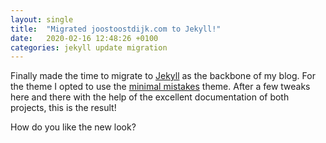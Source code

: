 ```yaml
---
layout: single
title:  "Migrated joostoostdijk.com to Jekyll!"
date:   2020-02-16 12:48:26 +0100
categories: jekyll update migration
---
```

  
Finally made the time to migrate to [Jekyll](https://jekyllrb.com/) as the backbone of my blog. For the theme I opted to use the [minimal mistakes](https://mmistakes.github.io/minimal-mistakes/) theme. After a few tweaks here and there with the help of the excellent documentation of both projects, this is the result!

How do you like the new look?
